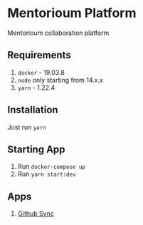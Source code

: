 # Mentorioum Platform

Mentorioum collaboration platform

## Requirements

1. `docker` - 19.03.8
2. `node` only starting from  14.x.x
3. `yarn` - 1.22.4

## Installation

Just run `yarn`

## Starting App

1. Run `docker-compose up`
2. Run `yarn start:dev`

## Apps

1. [Github Sync](./apps/github-sync/README.md)
